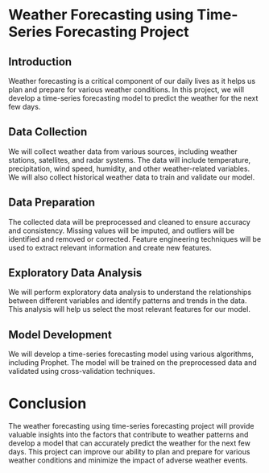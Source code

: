 # Weather Forecasting using Time-Series Forecasting Project
## Introduction
Weather forecasting is a critical component of our daily lives as it helps us plan and prepare for various weather conditions. In this project, we will develop a time-series forecasting model to predict the weather for the next few days.

## Data Collection
We will collect weather data from various sources, including weather stations, satellites, and radar systems. The data will include temperature, precipitation, wind speed, humidity, and other weather-related variables. We will also collect historical weather data to train and validate our model.

## Data Preparation
The collected data will be preprocessed and cleaned to ensure accuracy and consistency. Missing values will be imputed, and outliers will be identified and removed or corrected. Feature engineering techniques will be used to extract relevant information and create new features.

## Exploratory Data Analysis
We will perform exploratory data analysis to understand the relationships between different variables and identify patterns and trends in the data. This analysis will help us select the most relevant features for our model.

## Model Development
We will develop a time-series forecasting model using various algorithms, including Prophet. The model will be trained on the preprocessed data and validated using cross-validation techniques.

# Conclusion
The weather forecasting using time-series forecasting project will provide valuable insights into the factors that contribute to weather patterns and develop a model that can accurately predict the weather for the next few days. This project can improve our ability to plan and prepare for various weather conditions and minimize the impact of adverse weather events.
